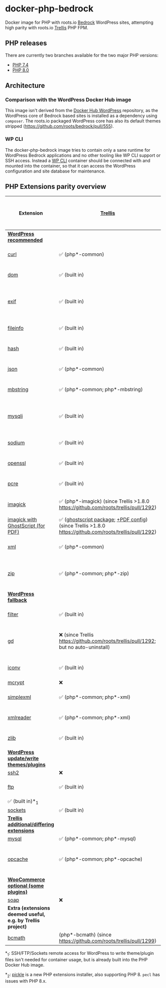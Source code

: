 # docker-php-bedrock
Docker image for PHP with roots.io [Bedrock](https://github.com/roots/bedrock) WordPress sites, attempting high parity with roots.io [Trellis](https://github.com/roots/trellis) PHP FPM.

## PHP releases
There are currently two branches available for the two major PHP versions:
- [PHP 7.4](https://github.com/strarsis/docker-php-bedrock/tree/php7.4)
- [PHP 8.0](https://github.com/strarsis/docker-php-bedrock/tree/php8.0)

## Architecture

### Comparison with the WordPress Docker Hub image
This image isn't derived from the [Docker Hub WordPress](https://hub.docker.com/_/wordpress) repository, as the WordPress core of Bedrock based sites is installed as a dependency using `composer`. The roots.io packaged WordPress core has also its default themes stripped (https://github.com/roots/bedrock/pull/555).

### WP CLI
The docker-php-bedrock image tries to contain only a sane runtime for WordPress Bedrock applications and no other tooling like WP CLI support or SSH access.
Instead a [WP CLI](https://hub.docker.com/_/wordpress?tab=tags&page=1&ordering=last_updated&name=cli) container should be connected with and mounted into the container, so that it can access the WordPress configuration and site database for maintenance.

## PHP Extensions parity overview

| Extension                                                                                                                                                                                  | [Trellis](https://github.com/roots/trellis)                                                                                                                                                                                                                                                                                                    | [Docker PHP 7 FPM](https://hub.docker.com/_/php/tags?page=1&name=7) | [Docker PHP 8 FPM](https://hub.docker.com/_/php/tags?page=1&name=8) | docker-php-bedrock (PHP 7 FPM) | docker-php-bedrock (PHP 8 FPM) |
| ------------------------------------------------------------------------------------------------------------------------------------------------------------------------------------------ | ---------------------------------------------------------------------------------------------------------------------------------------------------------------------------------------------------------------------------------------------------------------------------------------------------------------------------------------------- | ------------------------------------------------ | ------------------------------------------------ | ------------------------------ | ------------------------------ |
| [**WordPress recommended**](https://make.wordpress.org/hosting/handbook/handbook/server-environment/#php-extensions)                                                                       |                                                                                                                                                                                                                                                                                                                                                |                                                  |                                                  |                                |                                |
| [curl](https://www.php.net/manual/book.curl.php)                                                                                                                                           | ✅ (php*-common)                                                                                                                                                                                                                                                                                                                                | ✅ (built in)                                     | ✅ (built in)                                     | ✅ (built in)                   | ✅ (built in)                   |
| [dom](https://www.php.net/manual/book.dom.php)                                                                                                                                             | ✅ (built in)                                                                                                                                                                                                                                                                                                                                   | ✅ (built in)                                     | ✅ (built in)                                     | ✅ (built in)                   | ✅ (built in)                   |
| [exif](https://www.php.net/manual/book.exif.php)                                                                                                                                           | ✅ (built in)                                                                                                                                                                                                                                                                                                                                   | ❌                                                | ❌                                                | ✅ (docker-php-ext-install)     | ✅ (docker-php-ext-install)     |
| [fileinfo](https://www.php.net/manual/book.fileinfo.php)                                                                                                                                   | ✅ (built in)                                                                                                                                                                                                                                                                                                                                   | ✅ (built in)                                     | ✅ (built in)                                     | ✅ (built in)                   | ✅ (built in)                   |
| [hash](https://www.php.net/manual/book.hash.php)                                                                                                                                           | ✅ (built in)                                                                                                                                                                                                                                                                                                                                   | ✅ (built in)                                     | ✅ (built in)                                     | ✅ (built in)                   | ✅ (built in)                   |
| [json](https://www.php.net/manual/book.json.php)                                                                                                                                           | ✅ (php*-common)                                                                                                                                                                                                                                                                                                                                | ✅ (built in)                                     | ✅ (built in)                                     | ✅ (built in)                   | ✅ (built in)                   |
| [mbstring](https://www.php.net/manual/book.mbstring.php)                                                                                                                                   | ✅ (php*-common; php*-mbstring)                                                                                                                                                                                                                                                                                                                 | ✅ (built in)                                     | ✅ (built in)                                     | ✅ (built in)                   | ✅ (built in)                   |
| [mysqli](https://www.php.net/manual/book.mysqli.php)                                                                                                                                       | ✅ (built in)                                                                                                                                                                                                                                                                                                                                   | ❌                                                | ❌                                                | ✅ (docker-php-ext-install)     | ✅ (docker-php-ext-install)     |
| [sodium](https://www.php.net/manual/book.sodium.php)                                                                                                                                       | ✅ (built in)                                                                                                                                                                                                                                                                                                                                   | ✅ (built in)                                     | ✅ (built in)                                     | ✅ (built in)                   | ✅ (built in)                   |
| [openssl](https://www.php.net/manual/book.openssl.php)                                                                                                                                     | ✅ (built in)                                                                                                                                                                                                                                                                                                                                   | ✅ (built in)                                     | ✅ (built in)                                     | ✅ (built in)                   | ✅ (built in)                   |
| [pcre](https://www.php.net/manual/book.pcre.php)                                                                                                                                           | ✅ (built in)                                                                                                                                                                                                                                                                                                                                   | ✅ (built in)                                     | ✅ (built in)                                     | ✅ (built in)                   | ✅ (built in)                   |
| [imagick](https://www.php.net/manual/book.imagick.php)                                                                                                                                     | ✅ (php*-imagick) (since Trellis >1.8.0 https://github.com/roots/trellis/pull/1292)                                                                                                                                                                                                                                                             | ❌                                                | ❌                                                | ✅ (pecl)                       | ✅ (workaround (pickle*<sub>2</sub>))          |
| [imagick with GhostScript (for PDF)](https://www.php.net/manual/en/imagick.requirements.php#imagick.requirements.nix)                                                                      | ✅ ([ghostscript package](https://github.com/roots/trellis/blob/6bab80b988adaa81e71b4e4a67c55feead1715f0/roles/common/defaults/main.yml#L27); [+PDF config](https://github.com/roots/trellis/blob/6bab80b988adaa81e71b4e4a67c55feead1715f0/roles/php/tasks/main.yml#L50-L56)) (since Trellis >1.8.0 https://github.com/roots/trellis/pull/1292) | ❌                                                | ❌                                                | ✅ (pecl)                       | ✅ (workaround (pickle*<sub>2</sub>))          |
| [xml](https://www.php.net/manual/book.xml.php)                                                                                                                                             | ✅ (php*-common)                                                                                                                                                                                                                                                                                                                                | ✅ (built in)                                     | ✅ (built in)                                     | ✅ (built in)                   | ✅ (built in)                   |
| [zip](https://www.php.net/manual/book.zip.php)                                                                                                                                             | ✅ (php*-common; php*-zip)                                                                                                                                                                                                                                                                                                                      | ❌                                                | ❌                                                | ✅ (docker-php-ext-install)     | ✅ (docker-php-ext-install)     |
| [**WordPress fallback**](https://make.wordpress.org/hosting/handbook/handbook/server-environment/#php-extensions:~:text=modules%20WordPress%20may%20use)                                   |                                                                                                                                                                                                                                                                                                                                                |                                                  |                                                  |                                |                                |
| [filter](https://www.php.net/manual/book.filter.php)                                                                                                                                       | ✅ (built in)                                                                                                                                                                                                                                                                                                                                   | ✅ (built in)                                     | ✅ (built in)                                     | ✅ (built in)                   | ✅ (built in)                   |
| [gd](https://www.php.net/manual/book.image.php)                                                                                                                                            | ❌ (since Trellis https://github.com/roots/trellis/pull/1292; but no auto-uninstall)                                                                                                                                                                                                                                                            | ❌                                                | ❌                                                | ✅ (docker-php-ext-install)     | ✅ (docker-php-ext-install)     |
| [iconv](https://www.php.net/manual/book.iconv.php)                                                                                                                                         | ✅ (built in)                                                                                                                                                                                                                                                                                                                                   | ✅ (built in)                                     | ✅ (built in)                                     | ✅ (built in)                   | ✅ (built in)                   |
| [mcrypt](https://www.php.net/manual/book.mcrypt.php)                                                                                                                                       | ❌                                                                                                                                                                                                                                                                                                                                              | ❌                                                | ❌                                                | ✅ (pecl)                       | ✅ (pickle*<sub>2</sub>)                       |
| [simplexml](https://www.php.net/manual/book.simplexml.php)                                                                                                                                 | ✅ (php*-common; php*-xml)                                                                                                                                                                                                                                                                                                                      | ✅ (built in)                                     | ✅ (built in)                                     | ✅ (built in)                   | ✅ (built in)                   |
| [xmlreader](https://www.php.net/manual/book.xmlreader.php)                                                                                                                                 | ✅ (php*-common; php*-xml)                                                                                                                                                                                                                                                                                                                      | ✅ (built in)                                     | ✅ (built in)                                     | ✅ (built in)                   | ✅ (built in)                   |
| [zlib](https://www.php.net/manual/book.zlib.php)                                                                                                                                           | ✅ (built in)                                                                                                                                                                                                                                                                                                                                   | ✅ (built in)                                     | ✅ (built in)                                     | ✅ (built in)                   | ✅ (built in)                   |
| [**WordPress update/write themes/plugins**](https://make.wordpress.org/hosting/handbook/handbook/server-environment/#php-extensions:~:text=extensions%20are%20used%20for%20file%20changes) |                                                                                                                                                                                                                                                                                                                                                |                                                  |                                                  |                                |                                |
| [ssh2](https://www.php.net/manual/book.ssh2.php)                                                                                                                                           | ❌                                                                                                                                                                                                                                                                                                                                              | ❌                                                | ❌                                                | ❌                              | ❌                              |
| [ftp](https://www.php.net/manual/book.ftp.php)                                                                                                                                             | ✅ (built in)                                                                                                                                                                                                                                                                                                                                   | ✅ (built in)                                     | ✅ (built in)                                     | ✅ (built in)
| ✅ (built in)*<sub>1</sub>      |
| [sockets](https://www.php.net/manual/book.sockets.php)                                                                                                                                     | ✅ (built in)                                                                                                                                                                                                                                                                                                                                   | ❌                                                | ❌                                                | ❌                              | ❌                              |
| [**Trellis additional/differing extensions**](https://github.com/roots/trellis/blob/68e313ffc1a2c34badfcc22cda6a5aaba11ec2f9/roles/php/defaults/main.yml#L4)                               |                                                                                                                                                                                                                                                                                                                                                |                                                  |                                                  |                                |                                |
| [mysql](https://www.php.net/manual/book.mysql.php)                                                                                                                                         | ✅ (php*-common; php*-mysql)                                                                                                                                                                                                                                                                                                                    | ❌                                                | ❌                                                | ❌                              | ❌                              |
| [opcache](https://www.php.net/manual/book.opcache.php)                                                                                                                                     | ✅ (php*-common; php*-opcache)                                                                                                                                                                                                                                                                                                                  | ❌                                                | ❌                                                | ✅ (docker-php-ext-install)     | ✅ (docker-php-ext-install)     |
| [**WooCommerce optional (some plugins)**](https://docs.woocommerce.com/document/server-requirements/#section-2)                                                                            |                                                                                                                                                                                                                                                                                                                                                |                                                  |                                                  |                                |                                |
| [soap](https://www.php.net/manual/book.soap.php)                                                                                                                                           | ❌                                                                                                                                                                                                                                                                                                                                              | ❌                                                | ❌                                                | ❌                              | ❌                              |
| **Extra (extensions deemed useful, e.g. by Trellis project)**                                                                                                                              |                                                                                                                                                                                                                                                                                                                                                |                                                  |                                                  |                                |                                |
| [bcmath](https://www.php.net/manual/book.bc.php)                                                                                                                                           | (php*-bcmath) (since https://github.com/roots/trellis/pull/1299)                                                                                                                                                                                                                                                                               | ❌                                                | ❌                                                | ❌                              | ❌                              |


*<sub>1</sub>: SSH/FTP/Sockets remote access for WordPress to write theme/plugin files isn't needed for container usage, but is already built into the PHP Docker Hub image.

*<sub>2</sub>: [pickle](https://github.com/FriendsOfPHP/pickle) is a new PHP extensions installer, also supporting PHP 8. `pecl` has issues with PHP 8.x.

